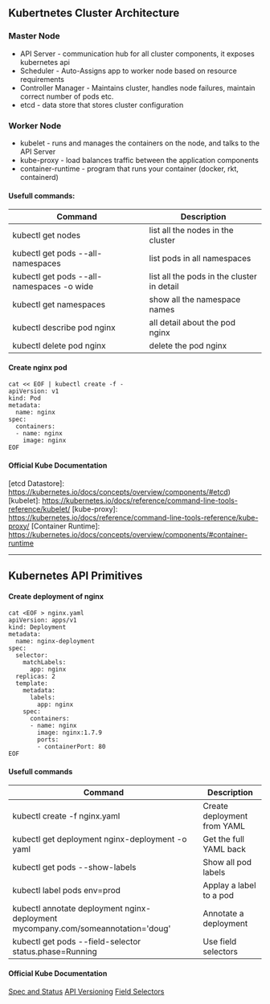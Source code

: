 ## Kubertnetes Cluster Architecture
### Master Node
* API Server - communication hub for all cluster components, it exposes kubernetes api
* Scheduler - Auto-Assigns app to worker node based on resource requirements
* Controller Manager - Maintains cluster, handles node failures, maintain correct number of pods etc.
* etcd - data store that stores cluster configuration

### Worker Node
* kubelet - runs and manages the containers on the node, and talks to the API Server
* kube-proxy - load balances traffic between the application components
* container-runtime - program that runs your container (docker, rkt, containerd)

#### Usefull commands:
|Command|Description|
| ----- | --------- |
|kubectl get nodes|list all the nodes in the cluster|
|kubectl get pods --all-namespaces|list pods in all namespaces|
|kubectl get pods --all-namespaces -o wide|list all the pods in the cluster in detail|
|kubectl get namespaces|show all the namespace names|
|kubectl describe pod nginx|all detail about the pod nginx|
|kubectl delete pod nginx|delete the pod nginx|

#### Create nginx pod
```
cat << EOF | kubectl create -f -
apiVersion: v1
kind: Pod
metadata:
  name: nginx
spec:
  containers:
  - name: nginx
    image: nginx
EOF
```

#### Official Kube Documentation
[Kubernetes Components Overview]: https://kubernetes.io/docs/concepts/overview/components/
[Api Server]: https://kubernetes.io/docs/reference/command-line-tools-reference/kube-apiserver/
[Scheduler]: https://kubernetes.io/docs/reference/command-line-tools-reference/kube-scheduler/ 
[Controller Manager]: https://kubernetes.io/docs/reference/command-line-tools-reference/kube-controller-manager/
[etcd Datastore]: https://kubernetes.io/docs/concepts/overview/components/#etcd)
[kubelet]: https://kubernetes.io/docs/reference/command-line-tools-reference/kubelet/
[kube-proxy]: https://kubernetes.io/docs/reference/command-line-tools-reference/kube-proxy/
[Container Runtime]: https://kubernetes.io/docs/concepts/overview/components/#container-runtime

---

## Kubernetes API Primitives

#### Create deployment of nginx
```
cat <EOF > nginx.yaml
apiVersion: apps/v1
kind: Deployment
metadata:
  name: nginx-deployment
spec:
  selector:
    matchLabels:
      app: nginx
  replicas: 2
  template:
    metadata:
      labels:
        app: nginx
    spec:
      containers:
      - name: nginx
        image: nginx:1.7.9
        ports:
        - containerPort: 80
EOF
```

#### Usefull commands
|Command|Description|
| ----- | --------- |
|kubectl create -f nginx.yaml|Create deployment from YAML|
|kubectl get deployment nginx-deployment -o yaml|Get the full YAML back|
|kubectl get pods --show-labels|Show all pod labels|
|kubectl label pods <pod-name> env=prod|Applay a label to a pod|
|kubectl annotate deployment nginx-deployment mycompany.com/someannotation='doug'|Annotate a deployment|
|kubectl get pods --field-selector status.phase=Running|Use field selectors|

#### Official Kube Documentation
[Spec and Status](https://kubernetes.io/docs/concepts/overview/working-with-objects/kubernetes-objects/#object-spec-and-status)
[API Versioning](https://kubernetes.io/docs/concepts/overview/kubernetes-api/#api-versioning)
[Field Selectors](https://kubernetes.io/docs/concepts/overview/working-with-objects/field-selectors/)
